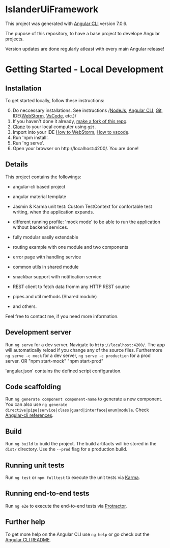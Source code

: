 # IslanderUiFramework

This project was generated with [Angular CLI](https://github.com/angular/angular-cli) version 7.0.6. 

The pupose of this repository, to have a base project to develope Angular projects.

Version updates are done regularly atleast with every main Angular release!

# Getting Started - Local Development

## Installation
To get started locally, follow these instructions:

0. Do neccessary installations. See instructions /[NodeJs](https://nodejs.org/en/download/), [Angular CLI](https://github.com/angular/angular-cli), [Git](https://git-scm.com/downloads), IDE([WebStorm](https://www.jetbrains.com/webstorm/download/#section=windows), [VsCode](https://code.visualstudio.com/download), etc.)/
1. If you haven't done it already, [make a fork of this repo](https://github.com/alexIslander/islander-your-framework).
2. [Clone](https://help.github.com/articles/cloning-a-repository/) to your local computer using `git`.
3. Import into your IDE [How to WebStorm](https://www.jetbrains.com/help/phpstorm/importing-project-from-existing-source-code.html),  [How to vscode](https://code.visualstudio.com/docs/editor/versioncontrol).
4. Run 'npm install'.
5. Run 'ng serve'.
6. Open your browser on http://localhost:4200/. You are done!


## Details
This project contains the followings:
- angular-cli based project
- angular material template
- Jasmin & Karma unit test: Custom TestContext for confortable test writing, when the application expands.
- different running profile: 'mock mode' to be able to run the application without backend services.
- fully modular easily extendable

- routing example with one module and two components
- error page with handling service
- common utils in shared module
- snackbar support with notification service

- REST client to fetch data fromm any HTTP REST source
- pipes and util methods (Shared module)
- and others.

Feel free to contact me, if you need more information.

## Development server

Run `ng serve` for a dev server. Navigate to `http://localhost:4200/`. The app will automatically reload if you change any of the source files.
Furthermore `ng serve -c mock` for a dev server, `ng serve -c production` for a prod server.
OR
 "npm start-mock"
 "npm start-prod"

'angular.json' contains the defined script configuration.

## Code scaffolding

Run `ng generate component component-name` to generate a new component. You can also use `ng generate directive|pipe|service|class|guard|interface|enum|module`.
Check [Angular-cli references](https://github.com/angular/angular-cli).

## Build

Run `ng build` to build the project. The build artifacts will be stored in the `dist/` directory. Use the `--prod` flag for a production build.

## Running unit tests

Run `ng test` or `npm fulltest` to execute the unit tests via [Karma](https://karma-runner.github.io).

## Running end-to-end tests

Run `ng e2e` to execute the end-to-end tests via [Protractor](http://www.protractortest.org/).

## Further help

To get more help on the Angular CLI use `ng help` or go check out the [Angular CLI README](https://github.com/angular/angular-cli/blob/master/README.md).
